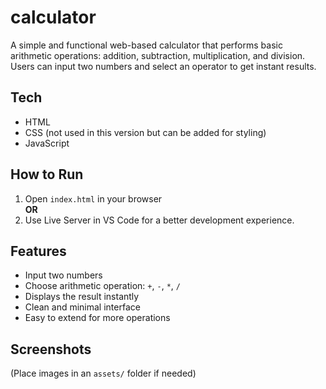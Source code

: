 # calculator
A simple and functional web-based calculator that performs basic arithmetic operations: addition, subtraction, multiplication, and division. Users can input two numbers and select an operator to get instant results.

## Tech
- HTML
- CSS (not used in this version but can be added for styling)
- JavaScript

## How to Run
1. Open `index.html` in your browser  
   **OR**  
2. Use Live Server in VS Code for a better development experience.

## Features
- Input two numbers
- Choose arithmetic operation: `+`, `-`, `*`, `/`
- Displays the result instantly
- Clean and minimal interface
- Easy to extend for more operations

## Screenshots
(Place images in an `assets/` folder if needed)
